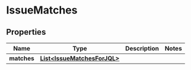 # IssueMatches

## Properties
Name | Type | Description | Notes
------------ | ------------- | ------------- | -------------
**matches** | [**List&lt;IssueMatchesForJQL&gt;**](IssueMatchesForJQL.md) |  | 
